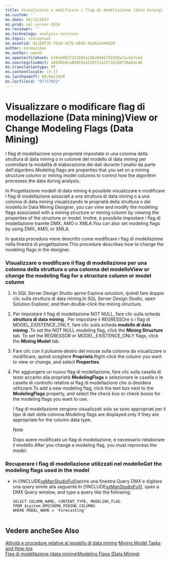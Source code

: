 ```yaml
---
title: Visualizzare o modificare i flag di modellazione (data mining) | Microsoft Docs
ms.custom: ''
ms.date: 06/13/2017
ms.prod: sql-server-2014
ms.reviewer: ''
ms.technology: analysis-services
ms.topic: conceptual
ms.assetid: d1169735-fb18-417b-b8d6-9a161e444020
author: minewiskan
ms.author: owend
ms.openlocfilehash: bf0edd827321685a2d6a9041759328a7ac6e7cbd
ms.sourcegitcommit: ad4d92dce894592a259721a1571b1d8736abacdb
ms.translationtype: MT
ms.contentlocale: it-IT
ms.lasthandoff: 08/04/2020
ms.locfileid: "87717022"
---
```

# <a name="view-or-change-modeling-flags-data-mining"></a><span data-ttu-id="41e8f-102">Visualizzare o modificare flag di modellazione (Data mining)</span><span class="sxs-lookup"><span data-stu-id="41e8f-102">View or Change Modeling Flags (Data Mining)</span></span>
  <span data-ttu-id="41e8f-103">I flag di modellazione sono proprietà impostate in una colonna della struttura di data mining o in colonne del modello di data mining per controllare la modalità di elaborazione dei dati durante l'analisi da parte dell'algoritmo.</span><span class="sxs-lookup"><span data-stu-id="41e8f-103">Modeling flags are properties that you set on a mining structure column or mining model columns to control how the algorithm processes the data during analysis.</span></span>  
  
 <span data-ttu-id="41e8f-104">In Progettazione modelli di data mining è possibile visualizzare e modificare i flag di modellazione associati a una struttura di data mining o a una colonna di data mining visualizzando le proprietà della struttura o del modello.</span><span class="sxs-lookup"><span data-stu-id="41e8f-104">In Data Mining Designer, you can view and modify the modeling flags associated with a mining structure or mining column by viewing the properties of the structure or model.</span></span> <span data-ttu-id="41e8f-105">Inoltre, è possibile impostare i flag di modellazione tramite DMX, AMO o XMLA.</span><span class="sxs-lookup"><span data-stu-id="41e8f-105">You can also set modeling flags by using DMX, AMO, or XMLA.</span></span>  
  
 <span data-ttu-id="41e8f-106">In questa procedura viene descritto come modificare i flag di modellazione nella finestra di progettazione.</span><span class="sxs-lookup"><span data-stu-id="41e8f-106">This procedure describes how to change the modeling flags in the designer.</span></span>  
  
### <a name="view-or-change-the-modeling-flag-for-a-structure-column-or-model-column"></a><span data-ttu-id="41e8f-107">Visualizzare o modificare il flag di modellazione per una colonna della struttura o una colonna del modello</span><span class="sxs-lookup"><span data-stu-id="41e8f-107">View or change the modeling flag for a structure column or model column</span></span>  
  
1.  <span data-ttu-id="41e8f-108">In SQL Server Design Studio aprire Esplora soluzioni, quindi fare doppio clic sulla struttura di data mining.</span><span class="sxs-lookup"><span data-stu-id="41e8f-108">In SQL Server Design Studio, open Solution Explorer, and then double-click the mining structure.</span></span>  
  
2.  <span data-ttu-id="41e8f-109">Per impostare il flag di modellazione NOT NULL, fare clic sulla scheda **struttura di data mining** . Per impostare il REGRESSOre o i flag di MODEL_EXISTENCE_ONLY, fare clic sulla scheda **modello di data mining** .</span><span class="sxs-lookup"><span data-stu-id="41e8f-109">To set the NOT NULL modeling flag, click the **Mining Structure** tab. To set the REGRESSOR or MODEL_EXISTENCE_ONLY flags, click the **Mining Model** tab.</span></span>  
  
3.  <span data-ttu-id="41e8f-110">Fare clic con il pulsante destro del mouse sulla colonna da visualizzare o modificare, quindi scegliere **Proprietà**.</span><span class="sxs-lookup"><span data-stu-id="41e8f-110">Right-click the column you want to view or change, and select **Properties**.</span></span>  
  
4.  <span data-ttu-id="41e8f-111">Per aggiungere un nuovo flag di modellazione, fare clic sulla casella di testo accanto alla proprietà **ModelingFlags** e selezionare le casella o le caselle di controllo relative ai flag di modellazione che si desidera utilizzare.</span><span class="sxs-lookup"><span data-stu-id="41e8f-111">To add a new modeling flag, click the text box next to the **ModelingFlags** property, and select the check box or check boxes for the modeling flags you want to use.</span></span>  
  
     <span data-ttu-id="41e8f-112">I flag di modellazione vengono visualizzati solo se sono appropriati per il tipo di dati della colonna.</span><span class="sxs-lookup"><span data-stu-id="41e8f-112">Modeling flags are displayed only if they are appropriate for the column data type.</span></span>  
  
    > [!NOTE]  
    >  <span data-ttu-id="41e8f-113">Dopo avere modificato un flag di modellazione, è necessario rielaborare il modello.</span><span class="sxs-lookup"><span data-stu-id="41e8f-113">After you change a modeling flag, you must reprocess the model.</span></span>  
  
### <a name="get-the-modeling-flags-used-in-the-model"></a><span data-ttu-id="41e8f-114">Recuperare i flag di modellazione utilizzati nel modello</span><span class="sxs-lookup"><span data-stu-id="41e8f-114">Get the modeling flags used in the model</span></span>  
  
-   <span data-ttu-id="41e8f-115">In [!INCLUDE[ssManStudioFull](../../includes/ssmanstudiofull-md.md)]aprire una finestra Query DMX e digitare una query simile alla seguente:</span><span class="sxs-lookup"><span data-stu-id="41e8f-115">In [!INCLUDE[ssManStudioFull](../../includes/ssmanstudiofull-md.md)], open a DMX Query window, and type a query like the following:</span></span>  
  
    ```  
    SELECT COLUMN_NAME, CONTENT_TYPE, MODELING_FLAG  
    FROM $system.DMSCHEMA_MINING_COLUMNS  
    WHERE MODEL_NAME = 'Forecasting'  
  
    ```  
  
## <a name="see-also"></a><span data-ttu-id="41e8f-116">Vedere anche</span><span class="sxs-lookup"><span data-stu-id="41e8f-116">See Also</span></span>  
 <span data-ttu-id="41e8f-117">[Attività e procedure relative al modello di data mining](mining-model-tasks-and-how-tos.md) </span><span class="sxs-lookup"><span data-stu-id="41e8f-117">[Mining Model Tasks and How-tos](mining-model-tasks-and-how-tos.md) </span></span>  
 [<span data-ttu-id="41e8f-118">Flag di modellazione &#40;data mining&#41;</span><span class="sxs-lookup"><span data-stu-id="41e8f-118">Modeling Flags &#40;Data Mining&#41;</span></span>](modeling-flags-data-mining.md)  
  
  
